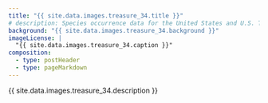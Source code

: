 ```yaml
---
title: "{{ site.data.images.treasure_34.title }}"
# description: Species occurrence data for the United States and U.S. Territories.
background: "{{ site.data.images.treasure_34.background }}"
imageLicense: |
  "{{ site.data.images.treasure_34.caption }}"
composition:
  - type: postHeader
  - type: pageMarkdown
---
```


{{ site.data.images.treasure_34.description }}